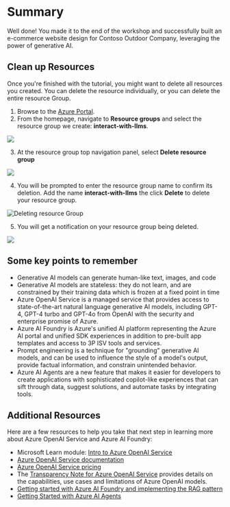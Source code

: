 # Summary
Well done! You made it to the end of the workshop and successfully built an e-commerce website design for Contoso Outdoor Company, leveraging the power of generative AI.

## Clean up Resources

Once you're finished with the tutorial, you might want to delete all resources you created. You can delete the resource individually, or you can delete the entire resource Group.

1. Browse to the [Azure Portal](https://portal.azure.com).
2. From the homepage, navigate to **Resource groups** and select the resource group we create: **interact-with-llms**.

![](./Images/azure-portal-resource-group.PNG)

3. At the resource group top navigation panel, select **Delete resource group**

![](./Images/delete-resource-group-navigation.PNG)

4. You will be prompted to enter the resource group name to confirm its deletion. Add the name **interact-with-llms** the click **Delete** to delete your resource group.

![Deleting resource Group](./Images/delete-resource-group-name.PNG)

5. You will get a notification on your resource group being deleted.

![](./Images/delete-resource-group-notification-popup.PNG)

## Some key points to remember
- Generative AI models can generate human-like text, images, and code
- Generative AI models are stateless: they do not learn, and are constrained by their training data which is frozen at a fixed point in time
- Azure OpenAI Service is a managed service that provides access to state-of-the-art natural language generative AI models, including GPT-4, GPT-4 turbo and GPT-4o from OpenAI with the security and enterprise promise of Azure.
- Azure AI Foundry is Azure's unified AI platform representing the Azure AI portal and unified SDK experiences in addition to pre-built app templates and access to 3P ISV tools and services.
- Prompt engineering is a technique for "grounding" generative AI models, and can be used to influence the style of a model's output, provide factual information, and constrain unintended behavior.
- Azure AI Agents are a new feature that makes it easier for developers to create applications with sophisticated copilot-like experiences that can sift through data, suggest solutions, and automate tasks by integrating tools.

## Additional Resources
Here are a few resources to help you take that next step in learning more about Azure OpenAI Service and Azure AI Foundry:

- Microsoft Learn module: [Intro to Azure OpenAI Service](https://learn.microsoft.com/en-us/training/modules/explore-azure-openai/?WT.mc_id=aiml-132569-cacaste)
- [Azure OpenAI Service documentation](https://learn.microsoft.com/en-us/azure/cognitive-services/openai/?WT.mc_id=aiml-132569-cacaste)
- [Azure OpenAI Service pricing](https://azure.microsoft.com/en-us/products/cognitive-services/openai-service/#pricing/?WT.mc_id=aiml-132569-cacaste)
- The [Transparency Note for Azure OpenAI Service](https://learn.microsoft.com/en-us/legal/cognitive-services/openai/transparency-note/?WT.mc_id=aiml-132569-cacaste) provides details on the capabilities, use cases and limitations of Azure OpenAI models.
- [Getting started with Azure AI Foundry and implementing the RAG pattern](https://learn.microsoft.com/training/paths/create-custom-copilots-ai-studio//?WT.mc_id=aiml-132569-cacaste)
- [Getting Started with Azure AI Agents](https://learn.microsoft.com/en-us/azure/ai-services/agents/overview)
